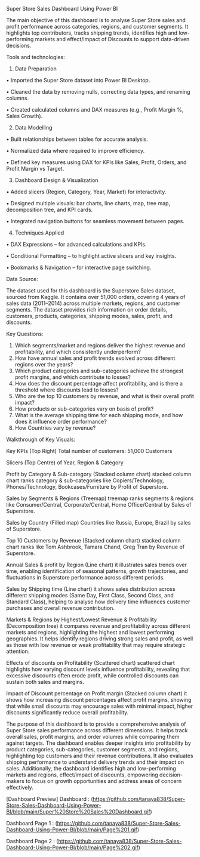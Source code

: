 Super Store Sales Dashboard Using Power BI

The main objective of this dashboard is to analyse Super Store sales and profit performance across categories, regions, and customer segments. It highlights top contributors, tracks shipping trends, identifies high and low-performing markets and effect/impact of Discounts to support data-driven decisions. 

Tools and technologies:
1. Data Preparation
   
•	Imported the Super Store dataset into Power BI Desktop.

•	Cleaned the data by removing nulls, correcting data types, and renaming columns.

•	Created calculated columns and DAX measures (e.g., Profit Margin %, Sales Growth).

2. Data Modelling

•	Built relationships between tables for accurate analysis.

•	Normalized data where required to improve efficiency.

•	Defined key measures using DAX for KPIs like Sales, Profit, Orders, and Profit Margin vs Target.

3. Dashboard Design & Visualization
   
•	Added slicers (Region, Category, Year, Market) for interactivity.

•	Designed multiple visuals: bar charts, line charts, map, tree map, decomposition tree, and KPI cards.

•	Integrated navigation buttons for seamless movement between pages.

4. Techniques Applied
   
•	DAX Expressions – for advanced calculations and KPIs.

•	Conditional Formatting – to highlight active slicers and key insights.

•	Bookmarks & Navigation – for interactive page switching.

Data Source:

The dataset used for this dashboard is the Superstore Sales dataset, sourced from Kaggle. 
It contains over 51,000 orders, covering 4 years of sales data (2011–2014) across multiple markets, regions, and customer segments. The dataset provides rich information on order details, customers, products, categories, shipping modes, sales, profit, and discounts.

Key Questions:
1. Which segments/market and regions deliver the highest revenue and profitability, and which consistently underperform?
2. How have annual sales and profit trends evolved across different regions over the years?
3. Which product categories and sub-categories achieve the strongest profit margins, and which contribute to losses?
4. How does the discount percentage affect profitability, and is there a threshold where discounts lead to losses?
5. Who are the top 10 customers by revenue, and what is their overall profit impact?
6. How products or sub-categories vary on basis of profit?
7. What is the average shipping time for each shipping mode, and how does it influence order performance?
8. How Countries vary by revenue?

Walkthrough of Key Visuals:

Key KPIs (Top Right) Total number of customers: 51,000 Customers

Slicers (Top Centre) of Year, Region & Category

Profit by Category & Sub-category (Stacked column chart) stacked column chart ranks category & sub-categories like Copiers/Technology, Phones/Technology, Bookcases/Furniture by Profit of Superstore.

Sales by Segments & Regions (Treemap) treemap ranks segments & regions like Consumer/Central, Corporate/Central, Home Office/Central by Sales of Superstore.

Sales by Country (Filled map) Countries like Russia, Europe, Brazil by sales of Superstore.

Top 10 Customers by Revenue (Stacked column chart) stacked column chart ranks like Tom Ashbrook, Tamara Chand, Greg Tran by Revenue of Superstore.

Annual Sales & profit by Region (Line chart) it illustrates sales trends over time, enabling identification of seasonal patterns, growth trajectories, and fluctuations in Superstore performance across different periods.

Sales by Shipping time (Line chart) it shows sales distribution across different shipping modes (Same Day, First Class, Second Class, and Standard Class), helping to analyse how delivery time influences customer purchases and overall revenue contribution.

Markets & Regions by Highest/Lowest Revenue & Profitability (Decomposition tree) it compares revenue and profitability across different markets and regions, highlighting the highest and lowest performing geographies. It helps identify regions driving strong sales and profit, as well as those with low revenue or weak profitability that may require strategic attention.

Effects of discounts on Profitability (Scattered chart) scattered chart highlights how varying discount levels influence profitability, revealing that excessive discounts often erode profit, while controlled discounts can sustain both sales and margins.

Impact of Discount percentage on Profit margin (Stacked column chart) it shows how increasing discount percentages affect profit margins, showing that while small discounts may encourage sales with minimal impact, higher discounts significantly reduce overall profitability.

The purpose of this dashboard is to provide a comprehensive analysis of Super Store sales performance across different dimensions. It helps track overall sales, profit margins, and order volumes while comparing them against targets. The dashboard enables deeper insights into profitability by product categories, sub-categories, customer segments, and regions, highlighting top customers and their revenue contributions. It also evaluates shipping performance to understand delivery trends and their impact on sales. Additionally, the dashboard identifies high and low-performing markets and regions, effect/impact of discounts, empowering decision-makers to focus on growth opportunities and address areas of concern effectively.

[Dashboard Preview]
Dashboard : (https://github.com/tanaya838/Super-Store-Sales-Dashboard-Using-Power-BI/blob/main/Super%20Store%20Sales%20Dashboard.gif)

Dashboard Page 1 : (https://github.com/tanaya838/Super-Store-Sales-Dashboard-Using-Power-BI/blob/main/Page%201.gif)

Dashboard Page 2 : (https://github.com/tanaya838/Super-Store-Sales-Dashboard-Using-Power-BI/blob/main/Page%202.gif)
